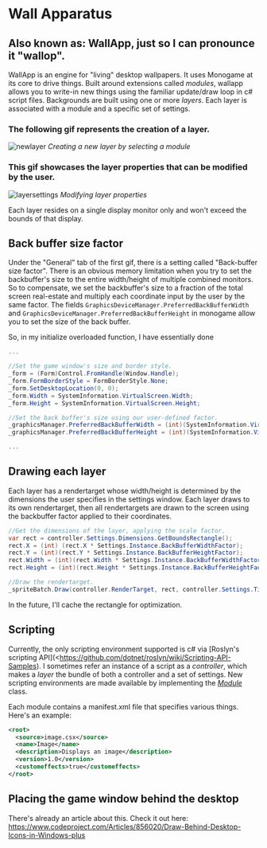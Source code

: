 # Wall Apparatus
## Also known as: WallApp, just so I can pronounce it "wallop".
WallApp is an engine for "living" desktop wallpapers. It uses Monogame at its core to drive things. Built around extensions called *modules*, wallapp allows you to write-in new things using the familiar update/draw loop in c# script files. Backgrounds are built using one or more *layers*. Each layer is associated with a module and a specific set of settings.

### The following gif represents the creation of a layer.
![newlayer](https://github.com/IcecreamBurglar/icecreamburglar.github.io/tree/master/images/introducing-wallapparatus/newlayer.gif)
*Creating a new layer by selecting a module*

### This gif showcases the layer properties that can be modified by the user.
![layersettings](https://github.com/IcecreamBurglar/icecreamburglar.github.io/tree/master/images/introducing-wallapparatus/layersettings.gif)
*Modifying layer properties*

Each layer resides on a single display monitor only and won't exceed the bounds of that display.

## Back buffer size factor
Under the "General" tab of the first gif, there is a setting called "Back-buffer size factor". There is an obvious memory limitation when you try to set the backbuffer's size to the entire width/height of multiple combined monitors. So to compensate, we set the backbuffer's size to a fraction of the total screen real-estate and multiply each coordinate input by the user by the same factor.  The fields `GraphicsDeviceManager.PreferredBackBufferWidth` and `GraphicsDeviceManager.PreferredBackBufferHeight` in monogame allow you to set the size of the back buffer.

So, in my initialize overloaded function, I have essentially done
```cs
...

//Set the game window's size and border style.
_form = (Form)Control.FromHandle(Window.Handle);
_form.FormBorderStyle = FormBorderStyle.None;
_form.SetDesktopLocation(0, 0);
_form.Width = SystemInformation.VirtualScreen.Width;
_form.Height = SystemInformation.VirtualScreen.Height;

//Set the back buffer's size using our user-defined factor.
_graphicsManager.PreferredBackBufferWidth = (int)(SystemInformation.VirtualScreen.Width * Settings.Instance.BackBufferWidthFactor);
_graphicsManager.PreferredBackBufferHeight = (int)(SystemInformation.VirtualScreen.Height * Settings.Instance.BackBufferHeightFactor);

...
```

## Drawing each layer
Each layer has a rendertarget whose width/height is determined by the dimensions the user specifies in the settings window. Each layer draws to its own rendertarget, then all rendertargets are drawn to the screen using the backbuffer factor applied to their coordinates.

```cs
//Get the dimensions of the layer, applying the scale factor.
var rect = controller.Settings.Dimensions.GetBoundsRectangle();
rect.X = (int) (rect.X * Settings.Instance.BackBufferWidthFactor);
rect.Y = (int)(rect.Y * Settings.Instance.BackBufferHeightFactor);
rect.Width = (int)(rect.Width * Settings.Instance.BackBufferWidthFactor);
rect.Height = (int)(rect.Height * Settings.Instance.BackBufferHeightFactor);

//Draw the rendertarget. 
_spriteBatch.Draw(controller.RenderTarget, rect, controller.Settings.TintColor);
```

In the future, I'll cache the rectangle for optimization.

## Scripting
Currently, the only scripting environment supported is c# via [Roslyn's scripting API](<<https://github.com/dotnet/roslyn/wiki/Scripting-API-Samples>). I sometimes refer an instance of a script as a *controller*, which makes a *layer* the bundle of both a controller and a set of settings. New scripting environments are made available by implementing the *[Module](<https://github.com/IcecreamBurglar/WallApp/blob/master/WallApp/Scripting/Module.cs>)* class.

Each module contains a manifest.xml file that specifies various things.
Here's an example:
```xml
<root>
  <source>image.csx</source>
  <name>Image</name>
  <description>Displays an image</description>
  <version>1.0</version>
  <customeffects>true</customeffects>
</root>
```

## Placing the game window behind the desktop
There's already an article about this. Check it out here: <https://www.codeproject.com/Articles/856020/Draw-Behind-Desktop-Icons-in-Windows-plus>
